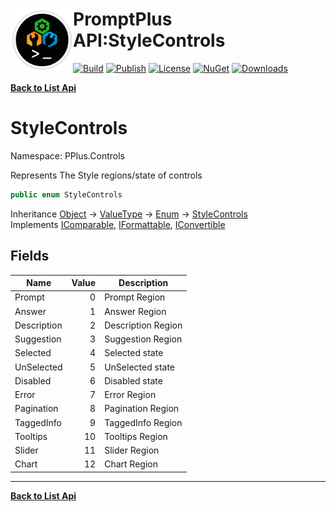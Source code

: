 # <img align="left" width="100" height="100" src="../images/icon.png">PromptPlus API:StyleControls 

[![Build](https://github.com/FRACerqueira/PromptPlus/workflows/Build/badge.svg)](https://github.com/FRACerqueira/PromptPlus/actions/workflows/build.yml)
[![Publish](https://github.com/FRACerqueira/PromptPlus/actions/workflows/publish.yml/badge.svg)](https://github.com/FRACerqueira/PromptPlus/actions/workflows/publish.yml)
[![License](https://img.shields.io/badge/License-MIT-brightgreen.svg)](https://github.com/FRACerqueira/PromptPlus/blob/master/LICENSE)
[![NuGet](https://img.shields.io/nuget/v/PromptPlus)](https://www.nuget.org/packages/PromptPlus/)
[![Downloads](https://img.shields.io/nuget/dt/PromptPlus)](https://www.nuget.org/packages/PromptPlus/)

[**Back to List Api**](./apis.md)

# StyleControls

Namespace: PPlus.Controls

Represents The Style regions/state of controls

```csharp
public enum StyleControls
```

Inheritance [Object](https://docs.microsoft.com/en-us/dotnet/api/system.object) → [ValueType](https://docs.microsoft.com/en-us/dotnet/api/system.valuetype) → [Enum](https://docs.microsoft.com/en-us/dotnet/api/system.enum) → [StyleControls](./pplus.controls.stylecontrols.md)<br>
Implements [IComparable](https://docs.microsoft.com/en-us/dotnet/api/system.icomparable), [IFormattable](https://docs.microsoft.com/en-us/dotnet/api/system.iformattable), [IConvertible](https://docs.microsoft.com/en-us/dotnet/api/system.iconvertible)

## Fields

| Name | Value | Description |
| --- | --: | --- |
| Prompt | 0 | Prompt Region |
| Answer | 1 | Answer Region |
| Description | 2 | Description Region |
| Suggestion | 3 | Suggestion Region |
| Selected | 4 | Selected state |
| UnSelected | 5 | UnSelected state |
| Disabled | 6 | Disabled state |
| Error | 7 | Error Region |
| Pagination | 8 | Pagination Region |
| TaggedInfo | 9 | TaggedInfo Region |
| Tooltips | 10 | Tooltips Region |
| Slider | 11 | Slider Region |
| Chart | 12 | Chart Region |


- - -
[**Back to List Api**](./apis.md)
